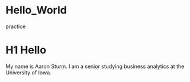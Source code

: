 # Hello_World
practice

# H1 Hello

My name is Aaron Sturm. I am a senior studying business analytics at the University of Iowa. 
